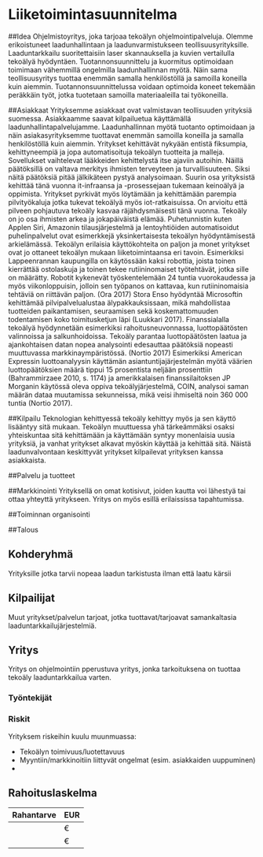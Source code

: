 Liiketoimintasuunnitelma
====================================================================

##Idea
Ohjelmistoyritys, joka tarjoaa tekoälyn ohjelmointipalveluja. Olemme erikoistuneet laadunhallintaan ja laadunvarmistukseen teollisuusyrityksille. Laaduntarkkailu suoritettaisiin laser skannauksella ja kuvien vertailulla tekoälyä hyödyntäen. Tuotannonsuunnittelu ja kuormitus optimoidaan toimimaan vähemmillä ongelmilla laadunhallinnan myötä. Näin sama teollisuusyritys tuottaa enemmän samalla henkilöstöllä ja samoilla koneilla kuin aiemmin. Tuotannonsuunnittelussa voidaan optimoida koneet tekemään peräkkäin työt, jotka tuotetaan samoilla materiaaleilla tai työkoneilla. 

##Asiakkaat
Yrityksemme asiakkaat ovat valmistavan teollisuuden yrityksiä suomessa. Asiakkaamme saavat kilpailuetua käyttämällä laadunhallintapalvelujamme. Laadunhallinnan myötä tuotanto optimoidaan ja näin asiakasyrityksemme tuottavat enemmän samoilla koneilla ja samalla henkilöstöllä kuin aiemmin. Yritykset kehittävät nykyään entistä fiksumpia, kehittyneempiä ja jopa automatisoituja tekoälyn tuotteita ja malleja. Sovellukset vaihtelevat lääkkeiden kehittelystä itse ajaviin autoihin. Näillä päätöksillä on valtava merkitys ihmisten terveyteen ja turvallisuuteen. Siksi näitä päätöksiä pitää jälkikäteen pystyä analysoimaan. Suurin osa yrityksistä kehittää tänä vuonna it-infraansa ja -prosessejaan tukemaan keinoälyä ja oppimista. Yritykset pyrkivät myös löytämään ja kehittämään parempia pilvityökaluja jotka tukevat tekoälyä myös iot-ratkaisuissa. On arvioitu että pilveen pohjautuva tekoäly kasvaa räjähdysmäisesti tänä vuonna. Tekoäly on jo osa ihmisten arkea ja jokapäiväistä elämää. Puhetunnistin kuten Applen Siri, Amazonin tilausjärjestelmä ja lentoyhtiöiden automatisoidut puhelinpalvelut ovat esimerkkejä yksinkertaisesta tekoälyn hyödyntämisestä arkielämässä. Tekoälyn erilaisia käyttökohteita on paljon ja monet yritykset ovat jo ottaneet tekoälyn mukaan liiketoimintaansa eri tavoin. Esimerkiksi Lappeenrannan kaupungilla on käytössään kaksi robottia, joista toinen kierrättää ostolaskuja ja toinen tekee rutiininomaiset työtehtävät, jotka sille on määrätty. Robotit kykenevät työskentelemään 24 tuntia vuorokaudessa ja myös viikonloppuisin, jolloin sen työpanos on kattavaa, kun rutiininomaisia tehtäviä on riittävän paljon. (Ora 2017) Stora Enso hyödyntää Microsoftin kehittämää pilvipalvelualustaa älypakkauksissaan, mikä mahdollistaa tuotteiden paikantamisen, seuraamisen sekä koskemattomuuden todentamisen koko toimitusketjun läpi (Luukkari 2017). Finanssialalla tekoälyä hyödynnetään esimerkiksi rahoitusneuvonnassa, luottopäätösten valinnoissa ja salkunhoidoissa. Tekoäly parantaa luottopäätösten laatua ja ajankohtaisen datan nopea analysointi edesauttaa päätöksiä nopeasti muuttuvassa markkinaympäristössä. (Nortio 2017) Esimerkiksi American Expressin luottoanalyysin käyttämän asiantuntijajärjestelmän myötä väärien luottopäätöksien määrä tippui 15 prosentista neljään prosenttiin (Bahrammirzaee 2010, s. 1174) ja amerikkalaisen finanssilaitoksen JP Morganin käytössä oleva oppiva tekoälyjärjestelmä, COIN, analysoi saman määrän dataa muutamissa sekunneissa, mikä veisi ihmiseltä noin 360 000 tuntia (Nortio 2017).  

##Kilpailu
Teknologian kehittyessä tekoäly kehittyy myös ja sen käyttö lisääntyy sitä mukaan. Tekoälyn muuttuessa yhä tärkeämmäksi osaksi yhteiskuntaa sitä kehittämään ja käyttämään syntyy monenlaisia uusia yrityksiä, ja vanhat yritykset alkavat myöskin käyttää ja kehittää sitä. Näistä laadunvalvontaan keskittyvät yritykset kilpailevat yrityksen kanssa asiakkaista.

##Palvelu ja tuotteet

##Markkinointi
Yrityksellä on omat kotisivut, joiden kautta voi lähestyä tai ottaa yhteyttä yritykseen. Yritys on myös esillä erilaississa tapahtumissa.

##Toiminnan organisointi

##Talous

## Kohderyhmä
Yrityksille jotka tarvii nopeaa laadun tarkistusta ilman että laatu kärsii

## Kilpailijat
Muut yritykset/palvelun tarjoat, jotka tuottavat/tarjoavat samankaltasia laaduntarkkailujärjestelmiä.

## Yritys
Yritys on ohjelmointiin pperustuva yritys, jonka tarkoituksena on tuottaa tekoäly laaduntarkkailua varten. 

### Työntekijät

### Riskit
Yrityksem riskeihin kuulu muunmuassa:
* Tekoälyn toimivuus/luotettavuus
* Myyntiin/markkinoitiin liittyvät ongelmat (esim. asiakkaiden uuppuminen)
* 

## Rahoituslaskelma
| Rahantarve | EUR |
| ----------- | ----------- |
|  | € |
|  |€ |
